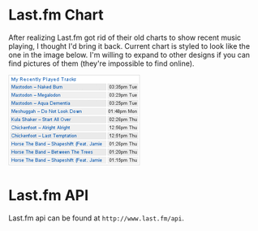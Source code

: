 # Last.fm Chart

After realizing Last.fm got rid of their old charts to show recent music playing, I thought I'd bring it back. Current chart is styled to look like the one in the image below. I'm willing to expand to other designs if you can find pictures of them (they're impossible to find online).

![alt text](https://raw.githubusercontent.com/eduardojpreciado/lastfm-chart/master/sample-image.png "Basic Style Chart")

# Last.fm API

Last.fm api can be found at `http://www.last.fm/api`.
